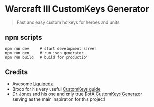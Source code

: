 # Warcraft III CustomKeys Generator

> Fast and easy custom hotkeys for heroes and units!

## npm scripts

    npm run dev     # start development server
    npm run gen     # run json generator
    npm run build   # build for production

## Credits

- Awesome [Liquipedia](https://liquipedia.net/warcraft/Main_Page)
- Broco for his very useful [CustomKeys guide](https://warcraft.ingame.de/forum/threads/157732-Customkey-Guide)
- Dr. Jones and his one and only true [DotA CustomKeys Generator](http://www.drjones.dk/customkeys/) serving as the main inspiration for this project!


